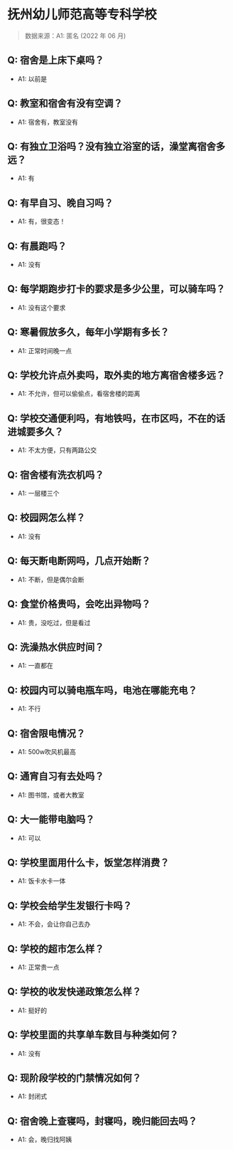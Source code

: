 # 抚州幼儿师范高等专科学校

> 数据来源：A1: 匿名 (2022 年 06 月)

## Q: 宿舍是上床下桌吗？

- A1: 以前是

## Q: 教室和宿舍有没有空调？

- A1: 宿舍有，教室没有

## Q: 有独立卫浴吗？没有独立浴室的话，澡堂离宿舍多远？

- A1: 有

## Q: 有早自习、晚自习吗？

- A1: 有，很变态！

## Q: 有晨跑吗？

- A1: 没有

## Q: 每学期跑步打卡的要求是多少公里，可以骑车吗？

- A1: 没有这个要求

## Q: 寒暑假放多久，每年小学期有多长？

- A1: 正常时间晚一点

## Q: 学校允许点外卖吗，取外卖的地方离宿舍楼多远？

- A1: 不允许，但可以偷偷点，看宿舍楼的距离

## Q: 学校交通便利吗，有地铁吗，在市区吗，不在的话进城要多久？

- A1: 不太方便，只有两路公交

## Q: 宿舍楼有洗衣机吗？

- A1: 一层楼三个

## Q: 校园网怎么样？

- A1: 没有

## Q: 每天断电断网吗，几点开始断？

- A1: 不断，但是偶尔会断

## Q: 食堂价格贵吗，会吃出异物吗？

- A1: 贵，没吃过，但是看过

## Q: 洗澡热水供应时间？

- A1: 一直都在

## Q: 校园内可以骑电瓶车吗，电池在哪能充电？

- A1: 不行

## Q: 宿舍限电情况？

- A1: 500w吹风机最高

## Q: 通宵自习有去处吗？

- A1: 图书馆，或者大教室

## Q: 大一能带电脑吗？

- A1: 可以

## Q: 学校里面用什么卡，饭堂怎样消费？

- A1: 饭卡水卡一体

## Q: 学校会给学生发银行卡吗？

- A1: 不会，会让你自己去办

## Q: 学校的超市怎么样？

- A1: 正常贵一点

## Q: 学校的收发快递政策怎么样？

- A1: 挺好的

## Q: 学校里面的共享单车数目与种类如何？

- A1: 没有

## Q: 现阶段学校的门禁情况如何？

- A1: 封闭式

## Q: 宿舍晚上查寝吗，封寝吗，晚归能回去吗？

- A1: 会，晚归找阿姨

